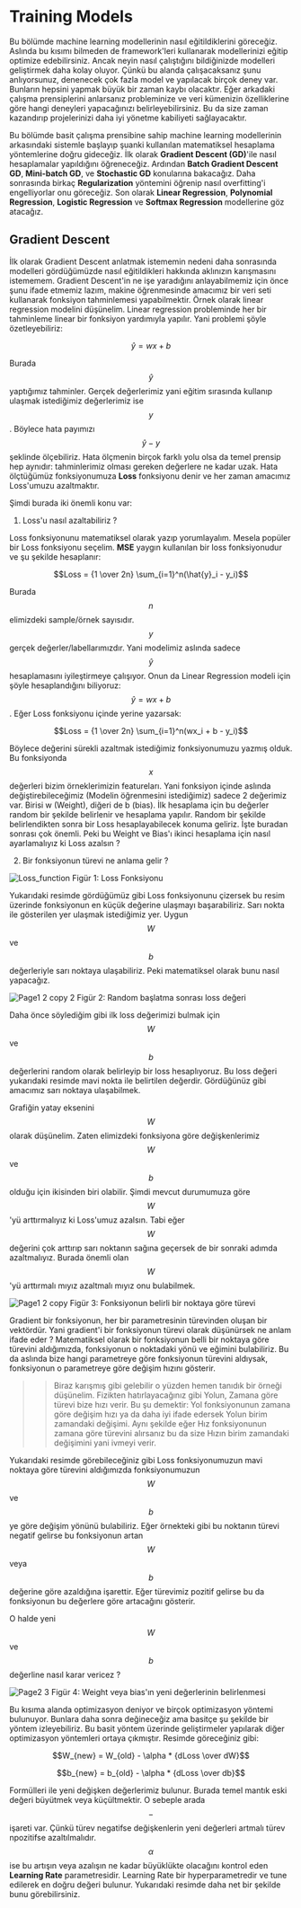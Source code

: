 # Training Models

Bu bölümde machine learning modellerinin nasıl eğitildiklerini göreceğiz. Aslında bu kısımı bilmeden de framework'leri kullanarak modellerinizi eğitip optimize edebilirsiniz. Ancak neyin nasıl çalıştığını bildiğinizde modelleri geliştirmek daha kolay oluyor. Çünkü bu alanda çalışacaksanız şunu anlıyorsunuz, denenecek çok fazla model ve yapılacak birçok deney var. Bunların hepsini yapmak büyük bir zaman kaybı olacaktır. Eğer arkadaki çalışma prensiplerini anlarsanız probleminize ve veri kümenizin özelliklerine göre hangi deneyleri yapacağınızı belirleyebilirsiniz. Bu da size zaman kazandırıp projelerinizi daha iyi yönetme kabiliyeti sağlayacaktır.

Bu bölümde basit çalışma prensibine sahip machine learning modellerinin arkasındaki sistemle başlayıp şuanki kullanılan matematiksel hesaplama yöntemlerine doğru gideceğiz. İlk olarak __Gradient Descent (GD)__'ile nasıl hesaplamalar yapıldığını öğreneceğiz. Ardından __Batch Gradient Descent GD__, __Mini-batch GD__, ve __Stochastic GD__ konularına bakacağız. Daha sonrasında birkaç __Regularization__ yöntemini öğrenip nasıl overfitting'i engelliyorlar onu göreceğiz. Son olarak __Linear Regression__, __Polynomial Regression__, __Logistic Regression__ ve __Softmax Regression__ modellerine göz atacağız.

## Gradient Descent

İlk olarak Gradient Descent anlatmak istememin nedeni daha sonrasında modelleri gördüğümüzde nasıl eğitildikleri hakkında aklınızın karışmasını istememem. Gradient Descent'in ne işe yaradığını anlayabilmemiz için önce şunu ifade etmemiz lazım, makine öğrenmesinde amacımız bir veri seti kullanarak fonksiyon tahminlemesi yapabilmektir. Örnek olarak linear regression modelini düşünelim. Linear regression probleminde her bir tahminleme linear bir fonksiyon yardımıyla yapılır. Yani problemi şöyle özetleyebiliriz:

$$\hat{y} = wx + b$$

Burada $$\hat{y}$$ yaptığımız tahminler. Gerçek değerlerimiz yani eğitim sırasında kullanıp ulaşmak istediğimiz değerlerimiz ise $$y$$. Böylece hata payımızı $$\hat{y}-y$$ şeklinde ölçebiliriz. Hata ölçmenin birçok farklı yolu olsa da temel prensip hep aynıdır: tahminlerimiz olması gereken değerlere ne kadar uzak. Hata ölçtüğümüz fonksiyonumuza __Loss__ fonksiyonu denir ve her zaman amacımız Loss'umuzu azaltmaktır. 

Şimdi burada iki önemli konu var:

1) Loss'u nasıl azaltabiliriz ?

Loss fonksiyonunu matematiksel olarak yazıp yorumlayalım. Mesela popüler bir Loss fonksiyonu seçelim. __MSE__ yaygın kullanılan bir loss fonksiyonudur ve şu şekilde hesaplanır:

$$Loss = {1 \over 2n} \sum_{i=1}^n(\hat{y}_i - y_i)$$

Burada $$n$$ elimizdeki sample/örnek sayısıdır. $$y$$ gerçek değerler/labellarımızdır. Yani modelimiz aslında sadece $$\hat{y}$$ hesaplamasını iyileştirmeye çalışıyor. Onun da Linear Regression modeli için şöyle hesaplandığını biliyoruz: $$\hat{y} = wx + b$$. Eğer Loss fonksiyonu içinde yerine yazarsak:

$$Loss = {1 \over 2n} \sum_{i=1}^n(wx_i + b - y_i)$$

Böylece değerini sürekli azaltmak istediğimiz fonksiyonumuzu yazmış olduk. Bu fonksiyonda $$x$$ değerleri bizim örneklerimizin featureları. Yani fonksiyon içinde aslında değiştirebileceğimiz (Modelin öğrenmesini istediğimiz) sadece 2 değerimiz var. Birisi w (Weight), diğeri de b (bias). İlk hesaplama için bu değerler random bir şekilde belirlenir ve hesaplama yapılır. Random bir şekilde belirlendikten sonra bir Loss hesaplayabilecek konuma geliriz. İşte buradan sonrası çok önemli. Peki bu Weight ve Bias'ı ikinci hesaplama için nasıl ayarlamalıyız ki Loss azalsın ?

2) Bir fonksiyonun türevi ne anlama gelir ?

![Loss_function](https://github.com/berkedilekoglu/machine-learning/assets/19657350/59b57f21-5e35-48ee-a660-c6bbfc469e9a)
Figür 1: Loss Fonksiyonu

Yukarıdaki resimde gördüğümüz gibi Loss fonksiyonunu çizersek bu resim üzerinde fonksiyonun en küçük değerine ulaşmayı başarabiliriz. Sarı nokta ile gösterilen yer ulaşmak istediğimiz yer. Uygun $$W$$ ve $$b$$ değerleriyle sarı noktaya ulaşabiliriz. Peki matematiksel olarak bunu nasıl yapacağız.

![Page1 2 copy 2](https://github.com/berkedilekoglu/machine-learning/assets/19657350/192b8770-0fd3-47a2-b221-011fb51b2f8b)
Figür 2: Random başlatma sonrası loss değeri

Daha önce söylediğim gibi ilk loss değerimizi bulmak için $$W$$ ve $$b$$ değerlerini random olarak belirleyip bir loss hesaplıyoruz. Bu loss değeri yukarıdaki resimde mavi nokta ile belirtilen değerdir. Gördüğünüz gibi amacımız sarı noktaya ulaşabilmek.

Grafiğin yatay eksenini $$W$$ olarak düşünelim. Zaten elimizdeki fonksiyona göre değişkenlerimiz $$W$$ ve $$b$$ olduğu için ikisinden biri olabilir. Şimdi mevcut durumumuza göre $$W$$'yü arttırmalıyız ki Loss'umuz azalsın. Tabi eğer $$W$$ değerini çok arttırıp sarı noktanın sağına geçersek de bir sonraki adımda azaltmalıyız. Burada önemli olan $$W$$'yü arttırmalı mıyız azaltmalı mıyız onu bulabilmek. 

![Page1 2 copy](https://github.com/berkedilekoglu/machine-learning/assets/19657350/a4c734fa-2f7a-4779-99d2-56decd68e834)
Figür 3: Fonksiyonun belirli bir noktaya göre türevi

Gradient bir fonksiyonun, her bir parametresinin türevinden oluşan bir vektördür. Yani gradient'i bir fonksiyonun türevi olarak düşünürsek ne anlam ifade eder ? Matematiksel olarak bir fonksiyonun belli bir noktaya göre türevini aldığımızda, fonksiyonun o noktadaki yönü ve eğimini bulabiliriz. Bu da aslında bize hangi parametreye göre fonksiyonun türevini aldıysak, fonksiyonun o parametreye göre değişim hızını gösterir. 

>> Biraz karışmış gibi gelebilir o yüzden hemen tanıdık bir örneği düşünelim. Fizikten hatırlayacağınız gibi Yolun, Zamana göre türevi bize hızı verir. Bu şu demektir: Yol fonksiyonunun zamana göre değişim hızı ya da daha iyi ifade edersek Yolun birim zamandaki değişimi. Aynı şekilde eğer Hız fonksiyonunun zamana göre türevini alırsanız bu da size Hızın birim zamandaki değişimini yani ivmeyi verir. 

Yukarıdaki resimde görebileceğiniz gibi Loss fonksiyonumuzun mavi noktaya göre türevini aldığımızda fonksiyonumuzun $$W$$ ve $$b$$ ye göre değişim yönünü bulabiliriz. Eğer örnekteki gibi bu noktanın türevi negatif gelirse bu fonksiyonun artan $$W$$ veya $$b$$ değerine göre azaldığına işarettir. Eğer türevimiz pozitif gelirse bu da fonksiyonun bu değerlere göre artacağını gösterir.

O halde yeni $$W$$ ve $$b$$ değerline nasıl karar vericez ?

![Page2 3](https://github.com/berkedilekoglu/machine-learning/assets/19657350/e3faee3d-cc80-438b-b059-12bc3b53fdbc)
Figür 4: Weight veya bias'ın yeni değerlerinin belirlenmesi

Bu kısıma alanda optimizasyon deniyor ve birçok optimizasyon yöntemi bulunuyor. Bunlara daha sonra değineceğiz ama basitçe şu şekilde bir yöntem izleyebiliriz. Bu basit yöntem üzerinde geliştirmeler yapılarak diğer optimizasyon yöntemleri ortaya çıkmıştır.
Resimde göreceğiniz gibi:

$$W_{new} = W_{old} - \alpha * {dLoss \over dW}$$

$$b_{new} = b_{old} - \alpha * {dLoss \over db}$$

Formülleri ile yeni değişken değerlerimiz bulunur. Burada temel mantık eski değeri büyütmek veya küçültmektir. O sebeple arada $$-$$ işareti var. Çünkü türev negatifse değişkenlerin yeni değerleri artmalı türev npozitifse azaltılmalıdır. $$\alpha$$ ise bu artışın veya azalışın ne kadar büyüklükte olacağını kontrol eden __Learning Rate__ parametresidir. Learning Rate bir hyperparametredir ve tune edilerek en doğru değeri bulunur. Yukarıdaki resimde daha net bir şekilde bunu görebilirsiniz.

